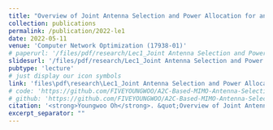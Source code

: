 ```yaml
---
title: "Overview of Joint Antenna Selection and Power Allocation for an Energy-Efficient Massive MIMO"
collection: publications
permalink: /publication/2022-le1
date: 2022-05-11
venue: 'Computer Network Optimization (17938-01)'
# paperurl: '/files/pdf/research/Lec1_Joint Antenna Selection and Power Allocation for an Energy-Efficient Massive MIMO Systems.pdf'
slidesurl: '/files/pdf/research/Lec1_Joint Antenna Selection and Power Allocation for an Energy-Efficient Massive MIMO Systems.pdf'
pubtype: 'lecture'
# just display our icon symbols
link: 'files\pdf\research\Lec1_Joint Antenna Selection and Power Allocation for an Energy-Efficient Massive MIMO Systems.pdf'
# code: 'https://github.com/FIVEYOUNGWOO/A2C-Based-MIMO-Antenna-Selection'
# github: 'https://github.com/FIVEYOUNGWOO/A2C-Based-MIMO-Antenna-Selection'
citation: '<strong>Youngwoo Oh</strong>. &quot;Overview of Joint Antenna Selection and Power Allocation for an Energy-Efficient Massive MIMO.&quot; <i>Computer Network Optimization (17938-01)</i>, 2022.05.11.'
excerpt_separator: ""
---
```

